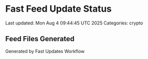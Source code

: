 # Fast Feed Update Status
Last updated: Mon Aug  4 09:44:45 UTC 2025
Categories: crypto

## Feed Files Generated

Generated by Fast Updates Workflow
